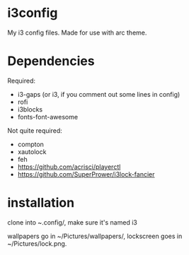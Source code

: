 # i3config
My i3 config files. Made for use with arc theme.

# Dependencies
Required:
- i3-gaps (or i3, if you comment out some lines in config)
- rofi
- i3blocks  
- fonts-font-awesome

Not quite required:
- compton
- xautolock
- feh
- https://github.com/acrisci/playerctl
- https://github.com/SuperPrower/i3lock-fancier

# installation
clone into ~.config/, make sure it's named i3

wallpapers go in ~/Pictures/wallpapers/, lockscreen goes in ~/Pictures/lock.png.

